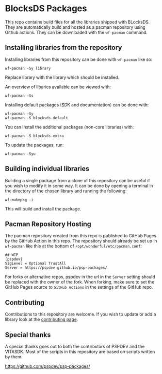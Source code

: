 # BlocksDS Packages

This repo contains build files for all the libraries shipped with BLocksDS. They
are automatically build and hosted as a pacman repository using Github actions.
They can be downloaded with the ``wf-pacman`` command.

## Installing libraries from the repository

Installing libraries from this repository can be done with ``wf-pacman`` like so:

```
wf-pacman -Sy library
```

Replace library with the library which should be installed.

An overview of libaries available can be viewed with:

```
wf-pacman -Ss
```

Installing default packages (SDK and documentation) can be done with:

```
wf-pacman -Sy
wf-pacman -S blocksds-default
```

You can install the additional packages (non-core libraries) with:
```
wf-pacman -S blocksds-extra
```

To update the packages, run:

```
wf-pacman -Syu
```

## Building individual libraries

Building a single package from a clone of this repository can be useful if you
wish to modify it in some way. It can be done by opening a terminal in the
directory of the chosen library and running the following:

```
wf-makepkg -i
```

This will build and install the package.

## Pacman Repository Hosting

The pacman repository created from this repo is published to GitHub Pages by the
GitHub Action in this repo. The repository should already be set up in
`wf-pacman` like this at the bottom of `/opt/wonderful/etc/pacman.conf`:

```
## WIP
[pspdev]
SigLevel = Optional TrustAll
Server = https://pspdev.github.io/psp-packages/
```

For forks or alternative repos, pspdev in the url in the `Server` setting should
be replaced with the owner of the fork. When forking, make sure to set the
GitHub Pages source to `GitHub Actions` in the settings of the GitHub repo.

## Contributing

Contributions to this repository are welcome. If you wish to update or add a
library look at the [contributing page](CONTRIBUTING.md).

## Special thanks

A special thanks goes out to both the contributors of PSPDEV and the VITASDK.
Most of the scripts in this repository are based on scripts written by them.

https://github.com/pspdev/psp-packages/
